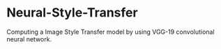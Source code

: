 # Neural-Style-Transfer
Computing a Image Style Transfer model by using VGG-19 convolutional neural network.
